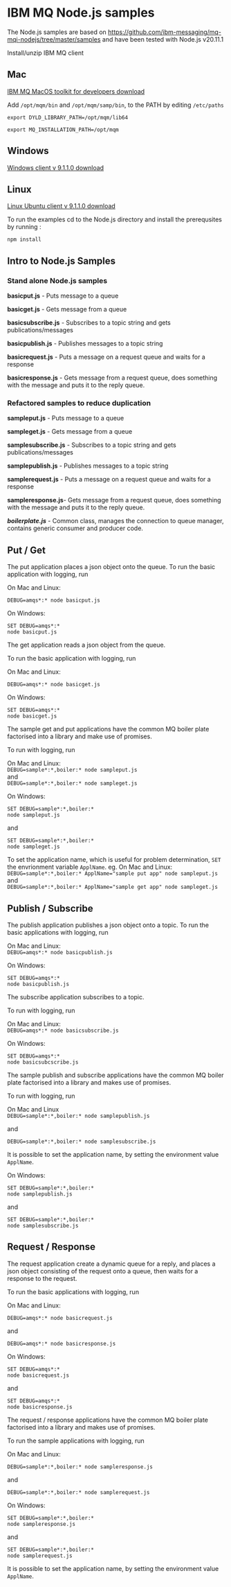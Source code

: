 # IBM MQ Node.js samples
The Node.js samples are based on https://github.com/ibm-messaging/mq-mqi-nodejs/tree/master/samples
and have been tested with Node.js v20.11.1


Install/unzip IBM MQ client

## Mac

[IBM MQ MacOS toolkit for developers download](https://public.dhe.ibm.com/ibmdl/export/pub/software/websphere/messaging/mqdev/mactoolkit/)

Add
`/opt/mqm/bin` and
`/opt/mqm/samp/bin`, to the PATH by editing `/etc/paths`

`export DYLD_LIBRARY_PATH=/opt/mqm/lib64`

`export MQ_INSTALLATION_PATH=/opt/mqm`

## Windows

[Windows client v 9.1.1.0 download](https://www-945.ibm.com/support/fixcentral/swg/selectFixes?parent=ibm~WebSphere&product=ibm/WebSphere/WebSphere+MQ&release=9.1.1&platform=Windows+64-bit,+x86&function=fixId&fixids=9.1.1.0-IBM-MQC-Win64+&useReleaseAsTarget=true&includeSupersedes=0)


## Linux

[Linux Ubuntu client v 9.1.1.0 download](https://www-945.ibm.com/support/fixcentral/swg/selectFixes?parent=ibm~WebSphere&product=ibm/WebSphere/WebSphere+MQ&release=9.1.1&platform=Linux+64-bit,x86_64&function=fixId&fixids=9.1.1.0-IBM-MQC-UbuntuLinuxX64+&useReleaseAsTarget=true&includeSupersedes=0)

To run the examples cd to the Node.js directory and install the
prerequsites by running :

`npm install`

## Intro to Node.js Samples

### Stand alone Node.js samples

**basicput.js** - Puts message to a queue

**basicget.js** - Gets message from a queue

**basicsubscribe.js** - Subscribes to a topic string and gets publications/messages

**basicpublish.js** - Publishes messages to a topic string

**basicrequest.js** - Puts a message on a request queue and waits for a response

**basicresponse.js** - Gets message from a request queue, does something with the message and puts it to the reply queue.


### Refactored samples to reduce duplication

**sampleput.js** - Puts message to a queue

**sampleget.js** - Gets message from a queue

**samplesubscribe.js** - Subscribes to a topic string and gets publications/messages

**samplepublish.js** - Publishes messages to a topic string

**samplerequest.js** - Puts a message on a request queue and waits for a response

**sampleresponse.js**- Gets message from a request queue, does something with the message and puts it to the reply queue.

***boilerplate.js*** - Common class, manages the connection to queue manager, contains generic consumer and producer code.


## Put / Get
The put application places a json object onto the queue.
To run the basic application with logging, run

On Mac and Linux:

`DEBUG=amqs*:* node basicput.js`

On Windows:
````
SET DEBUG=amqs*:*
node basicput.js
````

The get application reads a json object from the queue.

To run the basic application with logging, run

On Mac and Linux:

`DEBUG=amqs*:* node basicget.js`

On Windows:
````
SET DEBUG=amqs*:*
node basicget.js
````

The sample get and put applications have the common MQ boiler plate
factorised into a library and make use of
promises.

To run with logging, run

On Mac and Linux: <br>
`DEBUG=sample*:*,boiler:* node sampleput.js` <br>
and <br>
`DEBUG=sample*:*,boiler:* node sampleget.js`

On Windows:
````
SET DEBUG=sample*:*,boiler:*
node sampleput.js
````
and
````
SET DEBUG=sample*:*,boiler:*
node sampleget.js
````

To set the application name, which is useful for problem determination, `SET` the envrionment variable `ApplName`. eg.
On Mac and Linux: <br>
`DEBUG=sample*:*,boiler:* ApplName="sample put app" node sampleput.js` <br>
and <br>
`DEBUG=sample*:*,boiler:* ApplName="sample get app" node sampleget.js`


## Publish / Subscribe
The publish application publishes a json object onto a topic.
To run the basic applications with logging, run

On Mac and Linux: <br>
`DEBUG=amqs*:* node basicpublish.js`

On Windows:
````
SET DEBUG=amqs*:*
node basicpublish.js
````

The subscribe application subscribes to a
topic.

To run with logging, run

On Mac and Linux: <br>
`DEBUG=amqs*:* node basicsubscribe.js`

On Windows:
````
SET DEBUG=amqs*:*
node basicsubcscribe.js
````

The sample publish and subscribe applications have the common MQ boiler plate
factorised into a library and makes use of
promises.

To run with logging, run

On Mac and Linux <br>
`DEBUG=sample*:*,boiler:* node samplepublish.js`

and

`DEBUG=sample*:*,boiler:* node samplesubscribe.js`

It is possible to set the application name, by setting the environment value `ApplName`.

On Windows:
````
SET DEBUG=sample*:*,boiler:*
node samplepublish.js
````
and
````
SET DEBUG=sample*:*,boiler:*
node samplesubscribe.js
````


## Request / Response
The request application create a dynamic queue for a reply, and
places a json object consisting of the request onto a queue, then waits
for a response to the request.

To run the basic applications with logging, run

On Mac and Linux:

`DEBUG=amqs*:* node basicrequest.js`

and

`DEBUG=amqs*:* node basicresponse.js`

On Windows:
````
SET DEBUG=amqs*:*
node basicrequest.js
````
and
````
SET DEBUG=amqs*:*
node basicresponse.js
````
The request / response applications have the common MQ boiler plate
factorised into a library and makes use of
promises.

To run the sample applications with logging, run

On Mac and Linux:

`DEBUG=sample*:*,boiler:* node sampleresponse.js`

and

`DEBUG=sample*:*,boiler:* node samplerequest.js`

On Windows:
````
SET DEBUG=sample*:*,boiler:*
node sampleresponse.js
````

and

````
SET DEBUG=sample*:*,boiler:*
node samplerequest.js
````

It is possible to set the application name, by setting the environment value `ApplName`.

